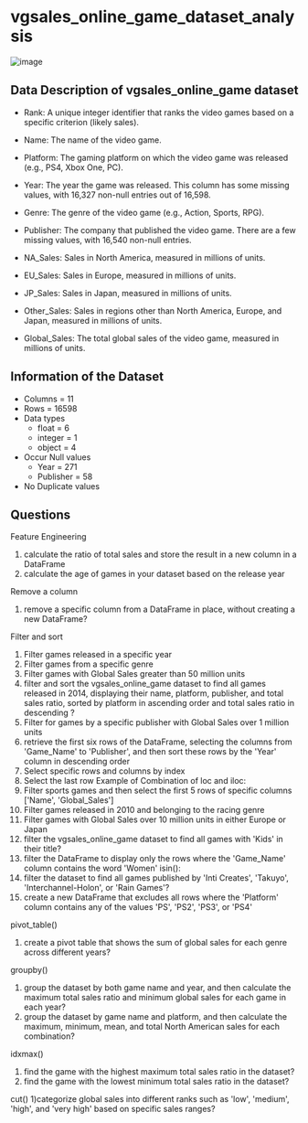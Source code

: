 # vgsales_online_game_dataset_analysis

![image](https://github.com/user-attachments/assets/2c28775a-576c-4ae3-bca5-5da777e8b0c4)

## Data Description of vgsales_online_game dataset

* Rank: A unique integer identifier that ranks the video games based on a specific criterion (likely sales).

* Name: The name of the video game.

* Platform: The gaming platform on which the video game was released (e.g., PS4, Xbox One, PC).

* Year: The year the game was released. This column has some missing values, with 16,327 non-null entries out of 16,598.

* Genre: The genre of the video game (e.g., Action, Sports, RPG).

* Publisher: The company that published the video game. There are a few missing values, with 16,540 non-null entries.

* NA_Sales: Sales in North America, measured in millions of units.

* EU_Sales: Sales in Europe, measured in millions of units.

* JP_Sales: Sales in Japan, measured in millions of units.

* Other_Sales: Sales in regions other than North America, Europe, and Japan, measured in millions of units.

* Global_Sales: The total global sales of the video game, measured in millions of units.

## Information of the Dataset

* Columns = 11
* Rows = 16598
* Data types
    - float = 6
    - integer = 1
    - object = 4
* Occur Null values
    - Year = 271
    - Publisher = 58
* No Duplicate values

## Questions

Feature Engineering
1) calculate the ratio of total sales and store the result in a new column in a DataFrame
2) calculate the age of games in your dataset based on the release year

Remove a column
1) remove a specific column from a DataFrame in place, without creating a new DataFrame?

Filter and sort
1) Filter games released in a specific year
2) Filter games from a specific genre
3) Filter games with Global Sales greater than 50 million units
4) filter and sort the vgsales_online_game dataset to find all games released in 2014, displaying their name, platform, publisher, and total sales ratio, sorted by platform in ascending order and total sales ratio in descending ?
5) Filter for games by a specific publisher with Global Sales over 1 million units
6) retrieve the first six rows of the DataFrame, selecting the columns from 'Game_Name' to 'Publisher', and then sort these rows by the 'Year' column in descending order
7) Select specific rows and columns by index
8) Select the last row
Example of Combination of loc and iloc:
9) Filter sports games and then select the first 5 rows of specific columns ['Name', 'Global_Sales']
10) Filter games released in 2010 and belonging to the racing genre
11) Filter games with Global Sales over 10 million units in either Europe or Japan
12) filter the vgsales_online_game dataset to find all games with 'Kids' in their title?
13) filter the DataFrame to display only the rows where the 'Game_Name' column contains the word 'Women'
isin():
14) filter the dataset to find all games published by 'Inti Creates', 'Takuyo', 'Interchannel-Holon', or 'Rain Games'?
15) create a new DataFrame that excludes all rows where the 'Platform' column contains any of the values 'PS', 'PS2', 'PS3', or 'PS4'

pivot_table()
1) create a pivot table that shows the sum of global sales for each genre across different years?

groupby()
1) group the dataset by both game name and year, and then calculate the maximum total sales ratio and minimum global sales for each game in each year?
2) group the dataset by game name and platform, and then calculate the maximum, minimum, mean, and total North American sales for each combination?

idxmax()
1) find the game with the highest maximum total sales ratio in the dataset?
2) find the game with the lowest minimum total sales ratio in the dataset?

cut()
1)categorize global sales into different ranks such as 'low', 'medium', 'high', and 'very high' based on specific sales ranges?

